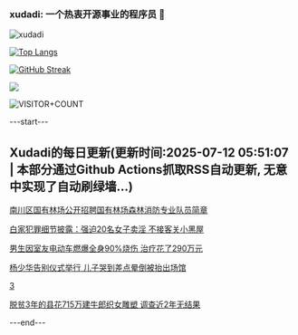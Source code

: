 ### xudadi: 一个热衷开源事业的程序员 👋

![xudadi](https://github-readme-stats-git-masterorgs-github-readme-stats-team.vercel.app/api?username=xudadi)

[![Top Langs](https://github-readme-stats.vercel.app/api/top-langs/?username=xudadi)](https://github.com/anuraghazra/github-readme-stats)

[![GitHub Streak](https://streak-stats.demolab.com?user=xudadi&locale=zh_Hans)](https://git.io/streak-stats)

![](https://raw.githubusercontent.com/xudadi/xudadi/main/assets/github-contribution-grid-snake.svg)

![VISITOR+COUNT](https://komarev.com/ghpvc/?username=xudadi&label=VISITOR+COUNT)


---start---

## Xudadi的每日更新(更新时间:2025-07-12 05:51:07 | 本部分通过Github Actions抓取RSS自动更新, 无意中实现了自动刷绿墙...)

[南川区国有林场公开招聘国有林场森林消防专业队员简章](https://www.gongkaoleida.com/article/2506009)

[白家犯罪细节披露：强迫20名女子卖淫 不接客关小黑屋](https://m.163.com/news/article/K46I63K6000189PS.html)

[男生因室友电动车燃爆全身90%烧伤 治疗花了290万元](https://m.163.com/news/article/K46J397S0514R9OJ.html)

[杨少华告别仪式举行 儿子哭到差点晕倒被抬出场馆](https://m.163.com/news/article/K46KDCNQ053469LG.html)

[3](https://m.163.com/touch/news/sub/domestic)

[脱贫3年的县花715万建牛郎织女雕塑 调查近2年无结果](https://m.163.com/news/article/K464IOFQ053469LG.html)

---end---
